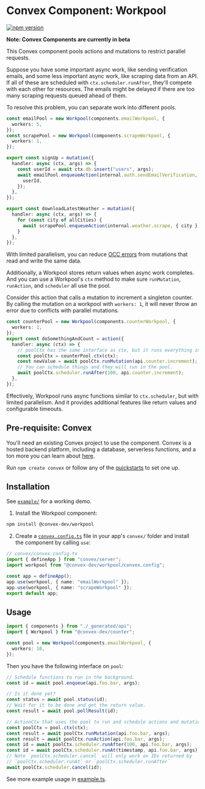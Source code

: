 # Convex Component: Workpool

[![npm version](https://badge.fury.io/js/@convex-dev%2Fworkpool.svg)](https://badge.fury.io/js/@convex-dev%2Fworkpool)

**Note: Convex Components are currently in beta**

<!-- START: Include on https://convex.dev/components -->

This Convex component pools actions and mutations to restrict parallel requests.

Suppose you have some important async work, like sending verification emails,
and some less important async work, like scraping data from an API. If all of
these are scheduled with `ctx.scheduler.runAfter`, they'll compete with each
other for resources. The emails might be delayed if there are too many scraping
requests queued ahead of them.

To resolve this problem, you can separate work into different pools.

```ts
const emailPool = new Workpool(components.emailWorkpool, {
  workers: 5,
});
const scrapePool = new Workpool(components.scrapeWorkpool, {
  workers: 1,
});

export const signUp = mutation({
  handler: async (ctx, args) => {
    const userId = await ctx.db.insert("users", args);
    await emailPool.enqueueAction(internal.auth.sendEmailVerification, {
      userId,
    });
  },
});

export const downloadLatestWeather = mutation({
  handler: async (ctx, args) => {
    for (const city of allCities) {
      await scrapePool.enqueueAction(internal.weather.scrape, { city });
    }
  },
});
```

With limited parallelism, you can reduce
[OCC errors](https://docs.convex.dev/error#1)
from mutations that read and write the same data.

Additionally, a Workpool stores return values when async work completes.
And you can use a Workpool's `ctx` method to make sure `runMutation`,
`runAction`, and `scheduler` all use the pool.

Consider this action that calls a mutation to increment a singleton counter.
By calling the mutation on a workpool with `workers: 1`, it will never
throw an error due to conflicts with parallel mutations.

```ts
const counterPool = new Workpool(components.counterWorkpool, {
  workers: 1,
});
export const doSomethingAndCount = action({
  handler: async (ctx) => {
    // poolCtx has the same interface as ctx, but it runs everything in the pool.
    const poolCtx = counterPool.ctx(ctx);
    const newValue = await poolCtx.runMutation(api.counter.increment);
    // You can schedule things and they will run in the pool.
    await poolCtx.scheduler.runAfter(100, api.counter.increment);
  },
});
```

Effectively, Workpool runs async functions similar to `ctx.scheduler`, but with
limited parallelism. And it provides additional features like return values and
configurable timeouts.

## Pre-requisite: Convex

You'll need an existing Convex project to use the component.
Convex is a hosted backend platform, including a database, serverless functions,
and a ton more you can learn about [here](https://docs.convex.dev/get-started).

Run `npm create convex` or follow any of the [quickstarts](https://docs.convex.dev/home) to set one up.

## Installation

See [`example/`](./example/convex/) for a working demo.

1. Install the Workpool component:

```bash
npm install @convex-dev/workpool
```

2. Create a [`convex.config.ts`](./example/convex/convex.config.ts) file in your
   app's `convex/` folder and install the component by calling `use`:

```ts
// convex/convex.config.ts
import { defineApp } from "convex/server";
import workpool from "@convex-dev/workpool/convex.config";

const app = defineApp();
app.use(workpool, { name: "emailWorkpool" });
app.use(workpool, { name: "scrapeWorkpool" });
export default app;
```

## Usage

```ts
import { components } from "./_generated/api";
import { Workpool } from "@convex-dev/counter";

const pool = new Workpool(components.emailWorkpool, {
  workers: 10,
});
```

Then you have the following interface on `pool`:

```ts
// Schedule functions to run in the background.
const id = await pool.enqueue(api.foo.bar, args);

// Is it done yet?
const status = await pool.status(id);
// Wait for it to be done and get the return value.
const result = await pool.pollResult(id);

// ActionCtx that uses the pool to run and schedule actions and mutations.
const poolCtx = pool.ctx(ctx);
const result = await poolCtx.runMutation(api.foo.bar, args);
const result = await poolCtx.runAction(api.foo.bar, args);
const id = await poolCtx.scheduler.runAfter(100, api.foo.bar, args);
const id = await poolCtx.scheduler.runAt(timestamp, api.foo.bar, args);
// Note `poolCtx.scheduler.cancel` will only work on IDs returned by
// `poolCtx.scheduler.runAt` or `poolCtx.scheduler.runAfter`
await poolCtx.scheduler.cancel(id);
```

See more example usage in [example.ts](./example/convex/example.ts).

<!-- END: Include on https://convex.dev/components -->
